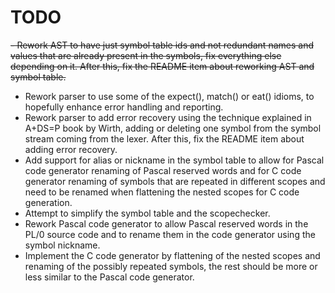 # TODO

~~- Rework AST to have just symbol table ids and not redundant names and values that are already present in the symbols, fix everything else depending on it. After this, fix the README item about reworking AST and symbol table.~~

- Rework parser to use some of the expect(), match() or eat() idioms, to hopefully enhance error handling and reporting.
- Rework parser to add error recovery using the technique explained in A+DS=P book by Wirth, adding or deleting one symbol from the symbol stream coming from the lexer. After this, fix the README item about adding error recovery.
- Add support for alias or nickname in the symbol table to allow for Pascal code generator renaming of Pascal reserved words and for C code generator renaming of symbols that are repeated in different scopes and need to be renamed when flattening the nested scopes for C code generation.
- Attempt to simplify the symbol table and the scopechecker.
- Rework Pascal code generator to allow Pascal reserved words in the PL/0 source code and to rename them in the code generator using the symbol nickname.
- Implement the C code generator by flattening of the nested scopes and renaming of the possibly repeated symbols, the rest should be more or less similar to the Pascal code generator.
